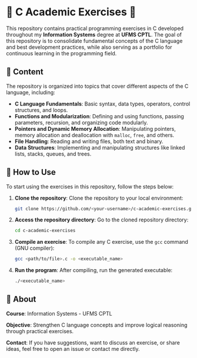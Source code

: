 # 📘 C Academic Exercises 📘

This repository contains practical programming exercises in C developed throughout my **Information Systems** degree at **UFMS CPTL**. The goal of this repository is to consolidate fundamental concepts of the C language and best development practices, while also serving as a portfolio for continuous learning in the programming field.

## 📂 Content

The repository is organized into topics that cover different aspects of the C language, including:

- **C Language Fundamentals**: Basic syntax, data types, operators, control structures, and loops.
- **Functions and Modularization**: Defining and using functions, passing parameters, recursion, and organizing code modularly.
- **Pointers and Dynamic Memory Allocation**: Manipulating pointers, memory allocation and deallocation with `malloc`, `free`, and others.
- **File Handling**: Reading and writing files, both text and binary.
- **Data Structures**: Implementing and manipulating structures like linked lists, stacks, queues, and trees.

## 🚀 How to Use

To start using the exercises in this repository, follow the steps below:

1. **Clone the repository**:
   Clone the repository to your local environment:
   ```bash
   git clone https://github.com/<your-username>/c-academic-exercises.git
   
2. **Access the repository directory**:
   Go to the cloned repository directory:
   ```bash
   cd c-academic-exercises
   
3. **Compile an exercise**:
   To compile any C exercise, use the ```gcc``` command (GNU compiler):
   ```bash
   gcc <path/to/file>.c -o <executable_name>
   
4. **Run the program**:
   After compiling, run the generated executable:
   ```bash
   ./<executable_name>

## 📌 About

**Course**: Information Systems - UFMS CPTL

**Objective**: Strengthen C language concepts and improve logical reasoning through practical exercises.

**Contact**: If you have suggestions, want to discuss an exercise, or share ideas, feel free to open an issue or contact me directly.
